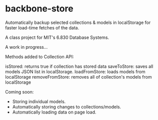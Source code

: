 backbone-store
==============

Automatically backup selected collections &amp; models in localStorage for faster load-time fetches of the data.

A class project for MIT's 6.830 Database Systems.

A work in progress...

Methods added to Collection API:

isStored: returns true if collection has stored data
saveToStore: saves all models JSON list in localStorage.
loadFromStore: loads models from localStorage
removeFromStore: removes all of collection's models from localStorage

Coming soon:
- Storing individual models.
- Automatically storing changes to collections/models.
- Automatically loading data on page load.